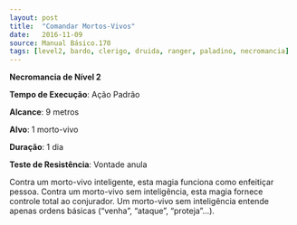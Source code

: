 ```yaml
---
layout: post
title:  "Comandar Mortos-Vivos"
date:   2016-11-09
source: Manual Básico.170
tags: [level2, bardo, clerigo, druida, ranger, paladino, necromancia]
---
```


**Necromancia de Nível 2**

**Tempo de Execução**: Ação Padrão

**Alcance**: 9 metros

**Alvo**: 1 morto-vivo

**Duração**: 1 dia

**Teste de Resistência**: Vontade anula

Contra um morto-vivo inteligente, esta magia funciona como enfeitiçar pessoa. Contra um morto-vivo sem inteligência, esta magia fornece controle total ao conjurador. Um morto-vivo sem inteligência entende apenas ordens básicas (“venha”, “ataque”, “proteja”...).